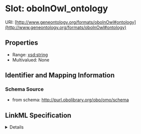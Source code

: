 # Slot: oboInOwl_ontology

URI: [http://www.geneontology.org/formats/oboInOwl#ontology](http://www.geneontology.org/formats/oboInOwl#ontology)



<!-- no inheritance hierarchy -->




## Properties

* Range: [xsd:string](http://www.w3.org/2001/XMLSchema#string)
* Multivalued: None







## Identifier and Mapping Information







### Schema Source


* from schema: http://purl.obolibrary.org/obo/omo/schema




## LinkML Specification

<details>
```yaml
name: oboInOwl_ontology
deprecated: todo
from_schema: http://purl.obolibrary.org/obo/omo/schema
deprecated_element_has_exact_replacement: ontology
rank: 1000
slot_uri: oio:ontology
alias: oboInOwl_ontology
range: string

```
</details>